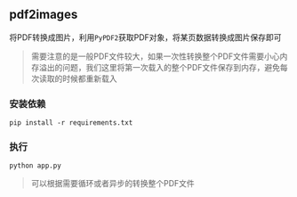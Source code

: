 ## pdf2images

将PDF转换成图片，利用`PyPDF2`获取PDF对象，将某页数据转换成图片保存即可

> 需要注意的是一般PDF文件较大，如果一次性转换整个PDF文件需要小心内存溢出的问题，我们这里将第一次载入的整个PDF文件保存到内存，避免每次读取的时候都重新载入

### 安装依赖
 ```shell
 pip install -r requirements.txt
 ```

### 执行
```shell
python app.py
```

> 可以根据需要循环或者异步的转换整个PDF文件
